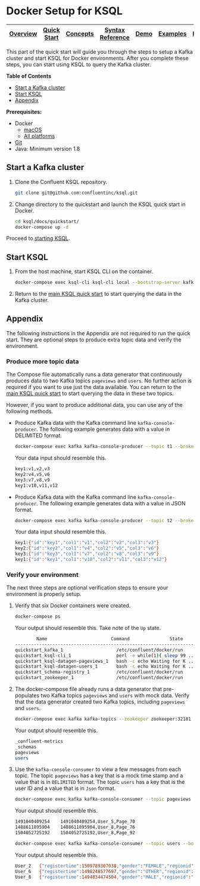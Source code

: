 # Docker Setup for KSQL

| [Overview](/docs#ksql-documentation) |[Quick Start](/docs/quickstart#quick-start) | [Concepts](/docs/concepts.md#concepts) | [Syntax Reference](/docs/syntax-reference.md#syntax-reference) |[Demo](/ksql-clickstream-demo#clickstream-analysis) | [Examples](/docs/examples.md#examples) | [FAQ](/docs/faq.md#frequently-asked-questions)  | [Roadmap](/docs/roadmap.md#roadmap) | 
|---|----|-----|----|----|----|----|----|

This part of the quick start will guide you through the steps to setup a Kafka cluster and start KSQL for Docker environments. After you complete these steps, you can start using KSQL to query the Kafka cluster.

**Table of Contents**

- [Start a Kafka cluster](#start-a-kafka-cluster)   
- [Start KSQL](#start-ksql)   
- [Appendix](#appendix)

**Prerequisites:**
- Docker 
    - [macOS](https://docs.docker.com/docker-for-mac/install/)
    - [All platforms](https://docs.docker.com/engine/installation/)
- [Git](https://git-scm.com/downloads)
- Java: Minimum version 1.8

## Start a Kafka cluster

1.  Clone the Confluent KSQL repository.

    ```bash
    git clone git@github.com:confluentinc/ksql.git
    ```

2.  Change directory to the quickstart and launch the KSQL quick start in Docker.

    ```bash
    cd ksql/docs/quickstart/
    docker-compose up -d
    ```

Proceed to [starting KSQL](#start-ksql).


## Start KSQL

1.  From the host machine, start KSQL CLI on the container.

    ```bash
    docker-compose exec ksql-cli ksql-cli local --bootstrap-server kafka:29092
    ```

2.  Return to the [main KSQL quick start](README.md#create-a-stream-and-table) to start querying the data in the Kafka cluster.


## Appendix

The following instructions in the Appendix are not required to run the quick start. They are optional steps to produce extra topic data and verify the environment.

### Produce more topic data

The Compose file automatically runs a data generator that continuously produces data to two Kafka topics `pageviews` and `users`. No further action is required if you want to use just the data available. You can return to the [main KSQL quick start](README.md#create-a-stream-and-table) to start querying the data in these two topics.

However, if you want to produce additional data, you can use any of the following methods.

-   Produce Kafka data with the Kafka command line `kafka-console-producer`. The following example generates data with a value in DELIMITED format.

    ```bash
    docker-compose exec kafka kafka-console-producer --topic t1 --broker-list kafka:29092  --property parse.key=true --property key.separator=:
    ```

    Your data input should resemble this.

    ```bash
    key1:v1,v2,v3
    key2:v4,v5,v6
    key3:v7,v8,v9
    key1:v10,v11,v12
    ```

-   Produce Kafka data with the Kafka command line `kafka-console-producer`. The following example generates data with a value in JSON format.

    ```bash
    docker-compose exec kafka kafka-console-producer --topic t2 --broker-list kafka:29092  --property parse.key=true --property key.separator=:
    ```

    Your data input should resemble this.

    ```bash
    key1:{"id":"key1","col1":"v1","col2":"v2","col3":"v3"}
    key2:{"id":"key2","col1":"v4","col2":"v5","col3":"v6"}
    key3:{"id":"key3","col1":"v7","col2":"v8","col3":"v9"}
    key1:{"id":"key1","col1":"v10","col2":"v11","col3":"v12"}
    ```


### Verify your environment

The next three steps are optional verification steps to ensure your environment is properly setup.

1. Verify that six Docker containers were created.

   ```bash
   docker-compose ps
   ```

   Your output should resemble this. Take note of the `Up` state.

   ```bash
           Name                        Command               State                           Ports                          
   -------------------------------------------------------------------------------------------------------------------------
   quickstart_kafka_1                    /etc/confluent/docker/run        Up      0.0.0.0:29092->29092/tcp, 0.0.0.0:9092->9092/tcp       
   quickstart_ksql-cli_1                 perl -e while(1){ sleep 99 ...   Up                                                             
   quickstart_ksql-datagen-pageviews_1   bash -c echo Waiting for K ...   Up                                                             
   quickstart_ksql-datagen-users_1       bash -c echo Waiting for K ...   Up                                                             
   quickstart_schema-registry_1          /etc/confluent/docker/run        Up      0.0.0.0:8081->8081/tcp                                 
   quickstart_zookeeper_1                /etc/confluent/docker/run        Up      2181/tcp, 2888/tcp, 0.0.0.0:32181->32181/tcp, 3888/tcp         
   ```

2. The docker-compose file already runs a data generator that pre-populates two Kafka topics `pageviews` and `users` with mock data. Verify that the data generator created two Kafka topics, including `pageviews` and `users`.

   ```bash
   docker-compose exec kafka kafka-topics --zookeeper zookeeper:32181 --list
   ```

   Your output should resemble this.

   ```bash
   _confluent-metrics
   _schemas
   pageviews
   users
   ```

3. Use the `kafka-console-consumer` to view a few messages from each topic. The topic `pageviews` has a key that is a mock time stamp and a value that is in `DELIMITED` format. The topic `users` has a key that is the user ID and a value that is in `Json` format.

   ```bash
   docker-compose exec kafka kafka-console-consumer --topic pageviews --bootstrap-server kafka:29092 --from-beginning --max-messages 3 --property print.key=true
   ```

   Your output should resemble this.

   ```bash
   1491040409254    1491040409254,User_5,Page_70
   1488611895904    1488611895904,User_8,Page_76
   1504052725192    1504052725192,User_8,Page_92
   ```

   ```bash
   docker-compose exec kafka kafka-console-consumer --topic users --bootstrap-server kafka:29092 --from-beginning --max-messages 3 --property print.key=true
   ```

   Your output should resemble this.

   ```bash
   User_2   {"registertime":1509789307038,"gender":"FEMALE","regionid":"Region_1","userid":"User_2"}
   User_6   {"registertime":1498248577697,"gender":"OTHER","regionid":"Region_8","userid":"User_6"}
   User_8   {"registertime":1494834474504,"gender":"MALE","regionid":"Region_5","userid":"User_8"}
   ```
